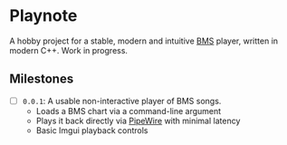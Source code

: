 # Playnote

A hobby project for a stable, modern and intuitive [BMS](https://en.wikipedia.org/wiki/Be-Music_Source) player, written in modern C++.
Work in progress.

## Milestones

- [ ] `0.0.1`: A usable non-interactive player of BMS songs.
  - Loads a BMS chart via a command-line argument
  - Plays it back directly via [PipeWire](https://pipewire.org/) with minimal latency
  - Basic Imgui playback controls
